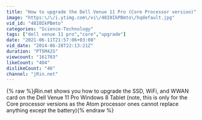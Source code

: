 ```yaml
---
title: "How to upgrade the Dell Venue 11 Pro (Core Processor version)"
image: "https:\/\/i.ytimg.com\/vi\/48I0IkPBmto\/hqdefault.jpg"
vid_id: "48I0IkPBmto"
categories: "Science-Technology"
tags: ["dell venue 11 pro","core","upgrade"]
date: "2021-06-11T21:57:06+03:00"
vid_date: "2014-06-28T22:13:21Z"
duration: "PT5M42S"
viewcount: "161703"
likeCount: "404"
dislikeCount: "46"
channel: "jRin.net"
---
```

{% raw %}jRin.net shows you how to upgrade the SSD, WiFi, and WWAN card on the Dell Venue 11 Pro Windows 8 Tablet (note, this is only for the Core processor versions as the Atom processor ones cannot replace anything except the battery){% endraw %}

